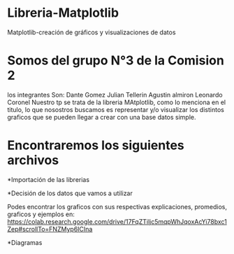 # Libreria-Matplotlib
Matplotlib-creación de gráficos y visualizaciones de datos
# Somos del grupo N°3 de la Comision 2
los integrantes Son:
Dante Gomez 
Julian Tellerin
Agustin almiron
Leonardo Coronel
Nuestro tp se trata de la libreria MAtplotlib, como lo menciona en el titulo, lo que nosostros buscamos es representar y/o visualizar los distintos graficos que se pueden llegar a crear con una base datos simple.
# Encontraremos los siguientes archivos


*Importación de las librerias




*Decisión de los datos que vamos a utilizar

Podes encontrar los graficos con sus respectivas explicaciones, promedios, graficos y ejemplos en:
https://colab.research.google.com/drive/17FqZTiljc5mqpWhJqoxAcYi78bxc1Zep#scrollTo=FNZMyp6ICIna



*Diagramas
